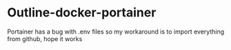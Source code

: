 # Outline-docker-portainer
Portainer has a bug with .env files so my workaround is to import everything from github, hope it works
